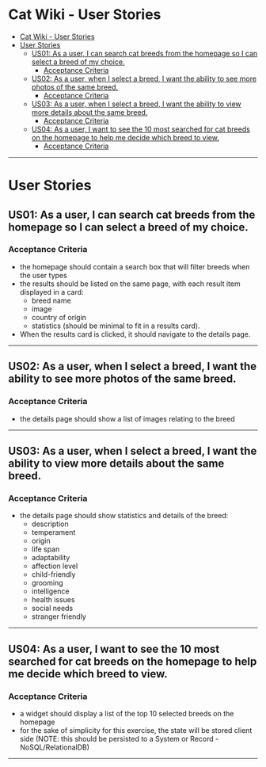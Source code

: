 # Cat Wiki - User Stories
- [Cat Wiki - User Stories](#cat-wiki---user-stories)
- [User Stories](#user-stories)
  - [US01: As a user, I can search cat breeds from the homepage so I can select a breed of my choice.](#us01-as-a-user-i-can-search-cat-breeds-from-the-homepage-so-i-can-select-a-breed-of-my-choice)
    - [Acceptance Criteria](#acceptance-criteria)
  - [US02: As a user, when I select a breed, I want the ability to see more photos of the same breed.](#us02-as-a-user-when-i-select-a-breed-i-want-the-ability-to-see-more-photos-of-the-same-breed)
    - [Acceptance Criteria](#acceptance-criteria-1)
  - [US03: As a user, when I select a breed, I want the ability to view more details about the same breed.](#us03-as-a-user-when-i-select-a-breed-i-want-the-ability-to-view-more-details-about-the-same-breed)
    - [Acceptance Criteria](#acceptance-criteria-2)
  - [US04: As a user, I want to see the 10 most searched for cat breeds on the homepage to help me decide which breed to view.](#us04-as-a-user-i-want-to-see-the-10-most-searched-for-cat-breeds-on-the-homepage-to-help-me-decide-which-breed-to-view)
    - [Acceptance Criteria](#acceptance-criteria-3)

---

# User Stories

## US01: As a user, I can search cat breeds from the homepage so I can select a breed of my choice.

### Acceptance Criteria

- the homepage should contain a search box that will filter breeds when the user types
- the results should be listed on the same page, with each result item displayed in a card:
  - breed name
  - image
  - country of origin
  - statistics (should be minimal to fit in a results card).
- When the results card is clicked, it should navigate to the details page.


---

## US02: As a user, when I select a breed, I want the ability to see more photos of the same breed.

### Acceptance Criteria

- the details page should show a list of images relating to the breed

---

## US03: As a user, when I select a breed, I want the ability to view more details about the same breed.

### Acceptance Criteria

- the details page should show statistics and details of the breed:
  - description
  - temperament
  - origin
  - life span
  - adaptability
  - affection level
  - child-friendly
  - grooming
  - intelligence
  - health issues
  - social needs
  - stranger friendly

---

## US04: As a user, I want to see the 10 most searched for cat breeds on the homepage to help me decide which breed to view.

### Acceptance Criteria

- a widget should display a list of the top 10 selected breeds on the homepage
- for the sake of simplicity for this exercise, the state will be stored client side (NOTE: this should be persisted to a System or Record - NoSQL/RelationalDB)

---


